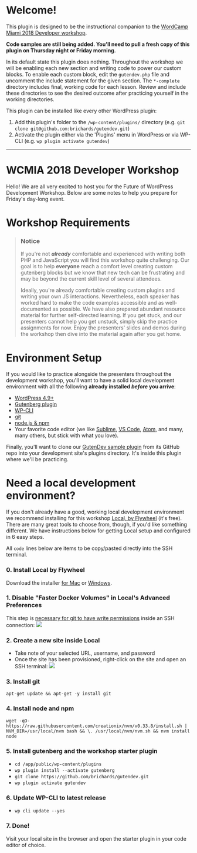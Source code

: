# Welcome!
This plugin is designed to be the instructional companion to the [WordCamp Miami 2018 Developer workshop](https://2018.miami.wordcamp.org/friday-developers/).

**Code samples are still being added. You'll need to pull a fresh copy of this plugin on Thursday night or Friday morning.**

In its default state this plugin does nothing. Throughout the workshop we will be enabling each new section and writing code to power our custom blocks. To enable each custom block, edit the `gutendev.php` file and uncomment the include statement for the given section. The `*-complete` directory includes final, working code for each lesson. Review and include these directories to see the desired outcome after practicing yourself in the working directories.

This plugin can be installed like every other WordPress plugin:

1. Add this plugin's folder to the `/wp-content/plugins/` directory (e.g. `git clone git@github.com:brichards/gutendev.git`)
1. Activate the plugin either via the 'Plugins' menu in WordPress or via WP-CLI (e.g. `wp plugin activate gutendev`)

----------------------------------

# WCMIA 2018 Developer Workshop
Hello! We are all very excited to host you for the Future of WordPress Development Workshop. Below are some notes to help you prepare for Friday's day-long event.

# Workshop Requirements
> ### Notice
>If you're not _**already**_ comfortable and experienced with writing both PHP and JavaScript you will find this workshop quite challenging. Our goal is to help **everyone** reach a comfort level creating custom gutenberg blocks but we know that new tech can be frustrating and may be beyond the current skill level of several attendees.
>
>Ideally, you're already comfortable creating custom plugins and writing your own JS interactions. Nevertheless, each speaker has worked hard to make the code examples accessible and as well-documented as possible. We have also prepared abundant resource material for further self-directed learning. If you get stuck, and our presenters cannot help you get unstuck, simply skip the practice assignments for now. Enjoy the presenters' slides and demos during the workshop then dive into the material again after you get home.

# Environment Setup
If you would like to practice alongside the presenters throughout the development workshop, you'll want to have a solid local development environment with all the following **already installed _before_ you arrive**:

- [WordPress 4.9+](https://wordpress.org/download/)
- [Gutenberg plugin](https://wordpress.org/plugins/gutenberg/)
- [WP-CLI](https://wp-cli.org/#installing)
- [git](https://git-scm.com/book/en/v2/Getting-Started-Installing-Git)
- [node.js & npm](https://docs.npmjs.com/getting-started/installing-node#using-a-version-manager-to-install-nodejs-and-npm)
- Your favorite code editor (we like [Sublime](https://www.sublimetext.com/), [VS Code](https://code.visualstudio.com/), [Atom](https://atom.io/), and many, many others, but stick with what you love).

Finally, you'll want to clone our [GutenDev sample plugin](https://github.com/brichards/gutendev/) from its GitHub repo into your development site's plugins directory. It's inside this plugin where we'll be practicing.

# Need a local development environment?
If you don't already have a good, working local development environment we recommend installing for this workshop [Local, by Flywheel](https://local.getflywheel.com/) (it's free). There are many great tools to choose from, though, if you'd like something different. We have instructions below for getting Local setup and configured in 6 easy steps.

All `code` lines below are items to be copy/pasted directly into the SSH terminal.
### 0. Install Local by Flywheel
Download the installer [for Mac](https://local-by-flywheel-flywheel.netdna-ssl.com/latest/mac) or [Windows](https://local-by-flywheel-flywheel.netdna-ssl.com/latest/windows).

### 1. Disable "Faster Docker Volumes" in Local's Advanced Preferences
This step is [necessary for git to have write permissions](http://local.getflywheel.com/community/t/using-git-fatal-write-error-permission-denied-in-app-folder/5009/3) inside an SSH connection:
![](https://d.pr/i/4TJvKT+)

### 2. Create a new site inside Local
- Take note of your selected URL, username, and password
- Once the site has been provisioned, right-click on the site and open an SSH terminal:
![](https://d.pr/i/5ipZx8+)

### 3. Install git
`apt-get update && apt-get -y install git`

### 4. Install node and npm
`wget -qO- https://raw.githubusercontent.com/creationix/nvm/v0.33.8/install.sh | NVM_DIR=/usr/local/nvm bash && \. /usr/local/nvm/nvm.sh && nvm install node`

### 5. Install gutenberg and the workshop starter plugin
- `cd /app/public/wp-content/plugins`
- `wp plugin install --activate gutenberg`
- `git clone https://github.com/brichards/gutendev.git`
- `wp plugin activate gutendev`

### 6. Update WP-CLI to latest release
- `wp cli update --yes`

### 7. Done!
Visit your local site in the browser and open the starter plugin in your code editor of choice.
